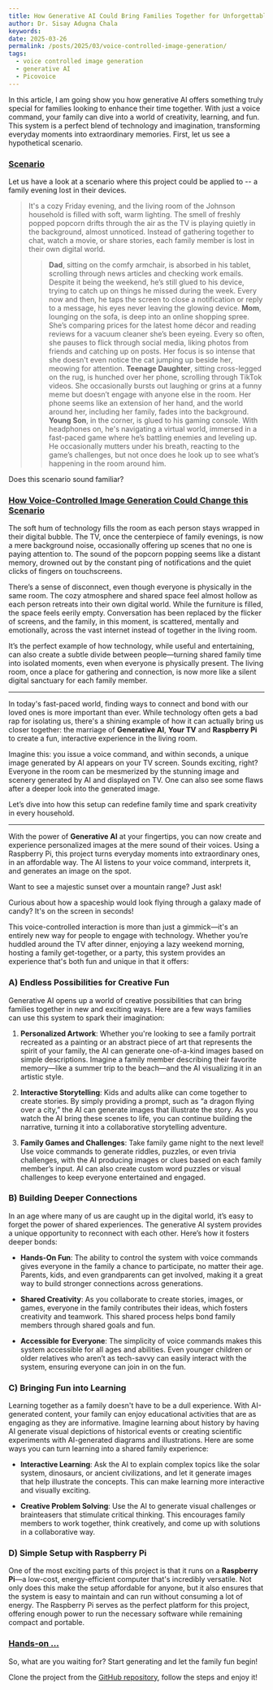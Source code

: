 ```yaml
---
title: How Generative AI Could Bring Families Together for Unforgettable Moments
author: Dr. Sisay Adugna Chala
keywords: 
date: 2025-03-26
permalink: /posts/2025/03/voice-controlled-image-generation/
tags:
  - voice controlled image generation
  - generative AI
  - Picovoice
---
```


In this article, I am going show you how generative AI offers something truly special for families looking to enhance their time together. With just a voice command, your family can dive into a world of creativity, learning, and fun. This system is a perfect blend of technology and imagination, transforming everyday moments into extraordinary memories. First, let us see a hypothetical scenario. 

### [Scenario](#scenario)

Let us have a look at a scenario where this project could be applied to -- a family evening lost in their devices. 

>It's a cozy Friday evening, and the living room of the Johnson household is filled with soft, warm lighting. The smell of freshly popped popcorn drifts through the air as the TV is playing quietly in the background, almost unnoticed. Instead of gathering together to chat, watch a movie, or share stories, each family member is lost in their own digital world.
>> **Dad**, sitting on the comfy armchair, is absorbed in his tablet, scrolling through news articles and checking work emails. Despite it being the weekend, he’s still glued to his device, trying to catch up on things he missed during the week. Every now and then, he taps the screen to close a notification or reply to a message, his eyes never leaving the glowing device.
>> **Mom**, lounging on the sofa, is deep into an online shopping spree. She’s comparing prices for the latest home décor and reading reviews for a vacuum cleaner she’s been eyeing. Every so often, she pauses to flick through social media, liking photos from friends and catching up on posts. Her focus is so intense that she doesn't even notice the cat jumping up beside her, meowing for attention.
>> **Teenage Daughter**, sitting cross-legged on the rug, is hunched over her phone, scrolling through TikTok videos. She occasionally bursts out laughing or grins at a funny meme but doesn’t engage with anyone else in the room. Her phone seems like an extension of her hand, and the world around her, including her family, fades into the background.
>> **Young Son**, in the corner, is glued to his gaming console. With headphones on, he's navigating a virtual world, immersed in a fast-paced game where he’s battling enemies and leveling up. He occasionally mutters under his breath, reacting to the game’s challenges, but not once does he look up to see what’s happening in the room around him.

Does this scenario sound familiar?

### [How Voice-Controlled Image Generation Could Change this Scenario](#image-generation)

The soft hum of technology fills the room as each person stays wrapped in their digital bubble. The TV, once the centerpiece of family evenings, is now a mere background noise, occasionally offering up scenes that no one is paying attention to. The sound of the popcorn popping seems like a distant memory, drowned out by the constant ping of notifications and the quiet clicks of fingers on touchscreens.

There’s a sense of disconnect, even though everyone is physically in the same room. The cozy atmosphere and shared space feel almost hollow as each person retreats into their own digital world. While the furniture is filled, the space feels eerily empty. Conversation has been replaced by the flicker of screens, and the family, in this moment, is scattered, mentally and emotionally, across the vast internet instead of together in the living room.

It’s the perfect example of how technology, while useful and entertaining, can also create a subtle divide between people—turning shared family time into isolated moments, even when everyone is physically present. The living room, once a place for gathering and connection, is now more like a silent digital sanctuary for each family member.

---

In today's fast-paced world, finding ways to connect and bond with our loved ones is more important than ever. While technology often gets a bad rap for isolating us, there's a shining example of how it can actually bring us closer together: the marriage of **Generative AI**, **Your TV** and **Raspberry Pi** to create a fun, interactive experience in the living room. 

Imagine this: you issue a voice command, and within seconds, a unique image generated by AI appears on your TV screen. Sounds exciting, right? Everyone in the room can be mesmerized by the stunning image and scenery generated by AI and displayed on TV. One can also see some flaws after a deeper look into the generated image. 

Let’s dive into how this setup can redefine family time and spark creativity in every household.

----

With the power of **Generative AI** at your fingertips, you can now create and experience personalized images at the mere sound of their voices. Using a Raspberry Pi, this project turns everyday moments into extraordinary ones, in an affordable way. The AI listens to your voice command, interprets it, and generates an image on the spot. 

Want to see a majestic sunset over a mountain range? Just ask! 

Curious about how a spaceship would look flying through a galaxy made of candy? It's on the screen in seconds!

This voice-controlled interaction is more than just a gimmick—it's an entirely new way for people to engage with technology. Whether you’re huddled around the TV after dinner, enjoying a lazy weekend morning, hosting a family get-together, or a party, this system provides an experience that's both fun and unique in that it offers:

### **A) Endless Possibilities for Creative Fun**

Generative AI opens up a world of creative possibilities that can bring families together in new and exciting ways. Here are a few ways families can use this system to spark their imagination:

1. **Personalized Artwork**: Whether you're looking to see a family portrait recreated as a painting or an abstract piece of art that represents the spirit of your family, the AI can generate one-of-a-kind images based on simple descriptions. Imagine a family member describing their favorite memory—like a summer trip to the beach—and the AI visualizing it in an artistic style.

2. **Interactive Storytelling**: Kids and adults alike can come together to create stories. By simply providing a prompt, such as “a dragon flying over a city,” the AI can generate images that illustrate the story. As you watch the AI bring these scenes to life, you can continue building the narrative, turning it into a collaborative storytelling adventure.

3. **Family Games and Challenges**: Take family game night to the next level! Use voice commands to generate riddles, puzzles, or even trivia challenges, with the AI producing images or clues based on each family member’s input. AI can also create custom word puzzles or visual challenges to keep everyone entertained and engaged.

### **B) Building Deeper Connections**

In an age where many of us are caught up in the digital world, it’s easy to forget the power of shared experiences. The generative AI system provides a unique opportunity to reconnect with each other. Here’s how it fosters deeper bonds:

- **Hands-On Fun**: The ability to control the system with voice commands gives everyone in the family a chance to participate, no matter their age. Parents, kids, and even grandparents can get involved, making it a great way to build stronger connections across generations.
  
- **Shared Creativity**: As you collaborate to create stories, images, or games, everyone in the family contributes their ideas, which fosters creativity and teamwork. This shared process helps bond family members through shared goals and fun.

- **Accessible for Everyone**: The simplicity of voice commands makes this system accessible for all ages and abilities. Even younger children or older relatives who aren’t as tech-savvy can easily interact with the system, ensuring everyone can join in on the fun.

### **C) Bringing Fun into Learning**

Learning together as a family doesn't have to be a dull experience. With AI-generated content, your family can enjoy educational activities that are as engaging as they are informative. Imagine learning about history by having AI generate visual depictions of historical events or creating scientific experiments with AI-generated diagrams and illustrations. Here are some ways you can turn learning into a shared family experience:

- **Interactive Learning**: Ask the AI to explain complex topics like the solar system, dinosaurs, or ancient civilizations, and let it generate images that help illustrate the concepts. This can make learning more interactive and visually exciting.

- **Creative Problem Solving**: Use the AI to generate visual challenges or brainteasers that stimulate critical thinking. This encourages family members to work together, think creatively, and come up with solutions in a collaborative way.

### **D) Simple Setup with Raspberry Pi**

One of the most exciting parts of this project is that it runs on a **Raspberry Pi**—a low-cost, energy-efficient computer that's incredibly versatile. Not only does this make the setup affordable for anyone, but it also ensures that the system is easy to maintain and can run without consuming a lot of energy. The Raspberry Pi serves as the perfect platform for this project, offering enough power to run the necessary software while remaining compact and portable.

### [Hands-on ...](#hands-on)

So, what are you waiting for? Start generating and let the family fun begin!

Clone the project from the [GitHub repository](https://github.com/sisayie/Lumina), follow the steps and enjoy it!